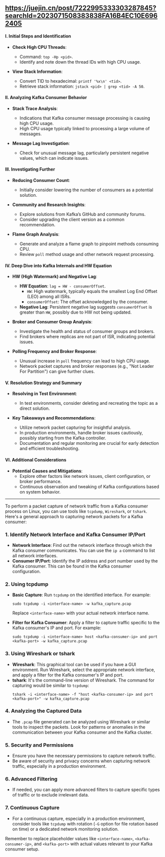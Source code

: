 
https://juejin.cn/post/7222995333303287845?searchId=2023071508383838FA16B4EC10E6962405
---
#### I. Initial Steps and Identification
- **Check High CPU Threads**: 
  - Command: `top -Hp <pid>`.
  - Identify and note down the thread IDs with high CPU usage.

- **View Stack Information**:
  - Convert TID to hexadecimal: `printf '%x\n' <tid>`.
  - Retrieve stack information: `jstack <pid> | grep <tid> -A 50`.

#### II. Analyzing Kafka Consumer Behavior
- **Stack Trace Analysis**: 
  - Indications that Kafka consumer message processing is causing high CPU usage.
  - High CPU usage typically linked to processing a large volume of messages.

- **Message Lag Investigation**:
  - Check for unusual message lag, particularly persistent negative values, which can indicate issues.

#### III. Investigating Further
- **Reducing Consumer Count**: 
  - Initially consider lowering the number of consumers as a potential solution.

- **Community and Research Insights**:
  - Explore solutions from Kafka’s GitHub and community forums.
  - Consider upgrading the client version as a common recommendation.

- **Flame Graph Analysis**:
  - Generate and analyze a flame graph to pinpoint methods consuming CPU.
  - Review `poll` method usage and other network request processing.

#### IV. Deep Dive into Kafka Internals and HW Equation
- **HW (High Watermark) and Negative Lag**:
  - **HW Equation**: `lag = HW - consumerOffset`.
    - `HW`: High watermark, typically equals the smallest Log End Offset (LEO) among all ISRs.
    - `consumerOffset`: The offset acknowledged by the consumer.
  - **Negative Lag**: Persistent negative lag suggests `consumerOffset` is greater than `HW`, possibly due to HW not being updated.

- **Broker and Consumer Group Analysis**:
  - Investigate the health and status of consumer groups and brokers.
  - Find brokers where replicas are not part of ISR, indicating potential issues.

- **Polling Frequency and Broker Response**:
  - Unusual increase in `poll` frequency can lead to high CPU usage.
  - Network packet captures and broker responses (e.g., "Not Leader For Partition") can give further clues.

#### V. Resolution Strategy and Summary
- **Resolving in Test Environment**:
  - In test environments, consider deleting and recreating the topic as a direct solution.

- **Key Takeaways and Recommendations**:
  - Utilize network packet capturing for insightful analysis.
  - In production environments, handle broker issues cautiously, possibly starting from the Kafka controller.
  - Documentation and regular monitoring are crucial for early detection and efficient troubleshooting.

#### VI. Additional Considerations
- **Potential Causes and Mitigations**:
  - Explore other factors like network issues, client configuration, or broker performance.
  - Continuous observation and tweaking of Kafka configurations based on system behavior.

---
To perform a packet capture of network traffic from a Kafka consumer process on Linux, you can use tools like `tcpdump`, `Wireshark`, or `tshark`. Here's a general approach to capturing network packets for a Kafka consumer:

### 1. Identify Network Interface and Kafka Consumer IP/Port
- **Network Interface**: Find out the network interface through which the Kafka consumer communicates. You can use the `ip a` command to list all network interfaces.
- **Consumer IP/Port**: Identify the IP address and port number used by the Kafka consumer. This can be found in the Kafka consumer configuration.

### 2. Using tcpdump
- **Basic Capture**: Run `tcpdump` on the identified interface. For example: 
  ```
  sudo tcpdump -i <interface-name> -w kafka_capture.pcap
  ```
  Replace `<interface-name>` with your actual network interface name.
  
- **Filter for Kafka Consumer**: Apply a filter to capture traffic specific to the Kafka consumer's IP and port. For example:
  ```
  sudo tcpdump -i <interface-name> host <kafka-consumer-ip> and port <kafka-port> -w kafka_capture.pcap
  ```

### 3. Using Wireshark or tshark
- **Wireshark**: This graphical tool can be used if you have a GUI environment. Run Wireshark, select the appropriate network interface, and apply a filter for the Kafka consumer's IP and port.
- **tshark**: It's the command-line version of Wireshark. The command for capturing would be similar to `tcpdump`:
  ```
  tshark -i <interface-name> -f "host <kafka-consumer-ip> and port <kafka-port>" -w kafka_capture.pcap
  ```

### 4. Analyzing the Captured Data
- The `.pcap` file generated can be analyzed using Wireshark or similar tools to inspect the packets. Look for patterns or anomalies in the communication between your Kafka consumer and the Kafka cluster.

### 5. Security and Permissions
- Ensure you have the necessary permissions to capture network traffic.
- Be aware of security and privacy concerns when capturing network traffic, especially in a production environment.

### 6. Advanced Filtering
- If needed, you can apply more advanced filters to capture specific types of traffic or to exclude irrelevant data.

### 7. Continuous Capture
- For a continuous capture, especially in a production environment, consider tools like `tcpdump` with rotation (`-G` option for file rotation based on time) or a dedicated network monitoring solution.

Remember to replace placeholder values like `<interface-name>`, `<kafka-consumer-ip>`, and `<kafka-port>` with actual values relevant to your Kafka consumer setup.